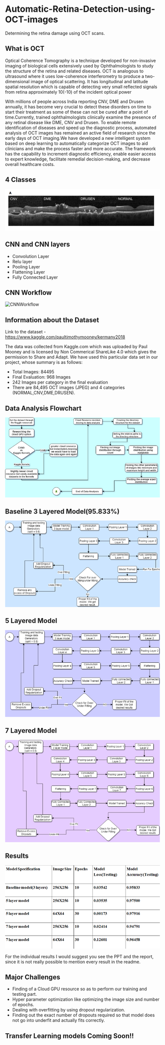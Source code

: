 # Automatic-Retina-Detection-using-OCT-images
Determining the retina damage using OCT scans.

## What is OCT
Optical Coherence Tomography is a technique developed for non-invasive imaging of biological cells extensively used by Ophthalmologists to study the structure of the retina and related diseases. OCT is analogous to ultrasound where it uses low-coherence interferometry to produce a two-dimensional image of optical scattering. It has longitudinal and latitude spatial resolution which is capable of detecting very small reflected signals from retina approximately 10(-10) of the incident optical power

With millions of people across India reporting CNV, DME and Drusen annually, it has become very crucial to detect these disorders on time to start their treatment as some of these can not be cured after a point of time.Currently, trained ophthalmologists clinically examine the presence of any retinal disease like DME, CNV and Drusen. To enable remote identification of diseases and speed up the diagnostic process, automated analysis of OCT images has remained an active field of research since the early days of OCT imaging.We have developed a new intelligent system based on deep learning to automatically categorize OCT images to aid clinicians and make the process faster and more accurate. The framework has the capability to increment diagnostic efficiency, enable easier access to expert knowledge, facilitate remedial decision-making, and decrease overall healthcare costs.

## 4 Classes
![FourClassesOfImages](https://github.com/somillko/Automatic-Retina-Damage-Detection-using-OCT-images/blob/master/256X256%20images/4%20classes%20of%20diseases.png)

## CNN and CNN layers
* Convolution Layer
* Relu layer
* Pooling Layer
* Flattening Layer
* Fully Connected Layer

## CNN Workflow
![CNNWorkflow](https://miro.medium.com/max/1400/1*XbuW8WuRrAY5pC4t-9DZAQ.jpeg)

## Information about the Dataset
Link to the dataset - https://www.kaggle.com/paultimothymooney/kermany2018

The data was collected from Kaggle.com which was uploaded by Paul Mooney and is licensed by Non Commerical ShareLike 4.0 which gives the permission to Share and Adapt. We have used this particular data set in our project, whose summary is as follows:
* Total Images: 84495
* Final Evaluation: 968 Images
* 242 Images per category in the final evaluation
* There are 84,495 OCT images (JPEG) and 4 categories (NORMAL,CNV,DME,DRUSEN).

## Data Analysis Flowchart
![DataAnalysis](https://github.com/somillko/Automatic-Retina-Damage-Detection-using-OCT-images/blob/master/Flow%20Diagrams/Data%20Analysis.png)

## Baseline 3 Layered Model(95.833%)
![3layer](https://github.com/somillko/Automatic-Retina-Damage-Detection-using-OCT-images/blob/master/Flow%20Diagrams/Model%203%20layer.png)

## 5 Layered Model
![5Layer](https://github.com/somillko/Automatic-Retina-Damage-Detection-using-OCT-images/blob/master/Flow%20Diagrams/Model%205%20Layer.png)

## 7 Layered Model
![7layered](https://github.com/somillko/Automatic-Retina-Damage-Detection-using-OCT-images/blob/master/Flow%20Diagrams/Model%207%20layer.png)

## Results
![table](https://github.com/somillko/Automatic-Retina-Damage-Detection-using-OCT-images/blob/master/Flow%20Diagrams/table.png)

For the individual results I would suggest you see the PPT and the report, since it is not really possible to mention every result in the readme.

## Major Challenges
* Finding of a Cloud GPU resource so as to perform our training and testing part.
* Hyper parameter optimization like optimizing the image size and number of epochs.
* Dealing with overfitting by using dropout regularization.
* Finding out the exact number of dropouts required so that model does not go into underfit and actually fits correctly.

## Transfer Learning models Coming Soon!!
